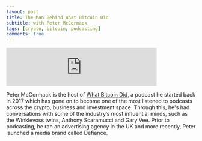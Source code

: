 ```yaml
---
layout: post
title: The Man Behind What Bitcoin Did
subtitle: with Peter McCormack
tags: [crypto, bitcoin, podcasting]
comments: true
---
```


<iframe src="https://anchor.fm/herethefuture/embed/episodes/015-The-Man-Behind-What-Bitcoin-Did---Peter-McCormack-epd0vv" height="102px" width="400px" frameborder="0" scrolling="no"></iframe>

Peter McCormack is the host of [What Bitcoin Did](https://www.whatbitcoindid.com/), a podcast he started back in 2017 which has gone on to become one of the most listened to podcasts across the crypto, business and investment space. Through this, he's had conversations with some of the industry’s most influential minds, such as the Winklevoss twins, Anthony Scaramucci and Gary Vee. Prior to podcasting, he ran an advertising agency in the UK and more recently, Peter launched a media brand called Defiance.